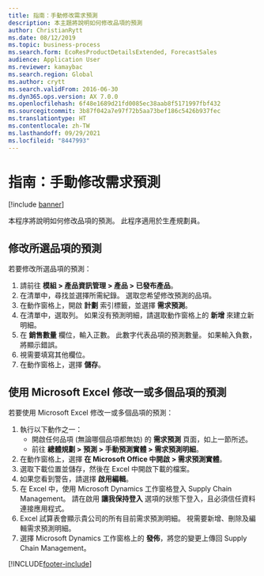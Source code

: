 ```yaml
---
title: 指南：手動修改需求預測
description: 本主題將說明如何修改品項的預測
author: ChristianRytt
ms.date: 08/12/2019
ms.topic: business-process
ms.search.form: EcoResProductDetailsExtended, ForecastSales
audience: Application User
ms.reviewer: kamaybac
ms.search.region: Global
ms.author: crytt
ms.search.validFrom: 2016-06-30
ms.dyn365.ops.version: AX 7.0.0
ms.openlocfilehash: 6f48e1689d21fd0085ec38aab8f5171997fbf432
ms.sourcegitcommit: 3b87f042a7e97f72b5aa73bef186c5426b937fec
ms.translationtype: HT
ms.contentlocale: zh-TW
ms.lasthandoff: 09/29/2021
ms.locfileid: "8447993"
---
```

# <a name="guide-modify-a-demand-forecast-manually"></a>指南：手動修改需求預測

[!include [banner](../../includes/banner.md)]

本程序將說明如何修改品項的預測。 此程序適用於生產規劃員。

## <a name="modify-the-forecast-for-a-selected-item"></a>修改所選品項的預測

若要修改所選品項的預測：

1. 請前往 **模組 \> 產品資訊管理 \> 產品 \> 已發布產品**。
1. 在清單中，尋找並選擇所需紀錄。 選取您希望修改預測的品項。
1. 在動作窗格上，開啟 **計劃** 索引標籤，並選擇 **需求預測**。
1. 在清單中，選取列。 如果沒有預測明細，請選取動作窗格上的 **新增** 來建立新明細。  
1. 在 **銷售數量** 欄位，輸入正數。 此數字代表品項的預測數量。 如果輸入負數，將顯示錯誤。
1. 視需要填寫其他欄位。
1. 在動作窗格上，選擇 **儲存**。

## <a name="modify-the-forecast-for-one-or-more-items-with-microsoft-excel"></a>使用 Microsoft Excel 修改一或多個品項的預測

若要使用 Microsoft Excel 修改一或多個品項的預測：

1. 執行以下動作之一：
    - 開啟任何品項 (無論哪個品項都無妨) 的 **需求預測** 頁面，如上一節所述。
    - 前往 **總體規劃 \> 預測 \> 手動預測實體 \> 需求預測明細**。
1. 在動作窗格上，選擇 **在 Microsoft Office 中開啟 \> 需求預測實體**。
1. 選取下載位置並儲存，然後在 Excel 中開啟下載的檔案。
1. 如果您看到警告，請選擇 **啟用編輯**。
1. 在 Excel 中，使用 Microsoft Dynamics 工作窗格登入 Supply Chain Management。 請在啟用 **讓我保持登入** 選項的狀態下登入，且必須信任資料連接應用程式。
1. Excel 試算表會顯示貴公司的所有目前需求預測明細。  視需要新增、刪除及編輯需求預測明細。
1. 選擇 Microsoft Dynamics 工作窗格上的 **發佈**，將您的變更上傳回 Supply Chain Management。


[!INCLUDE[footer-include](../../../includes/footer-banner.md)]
